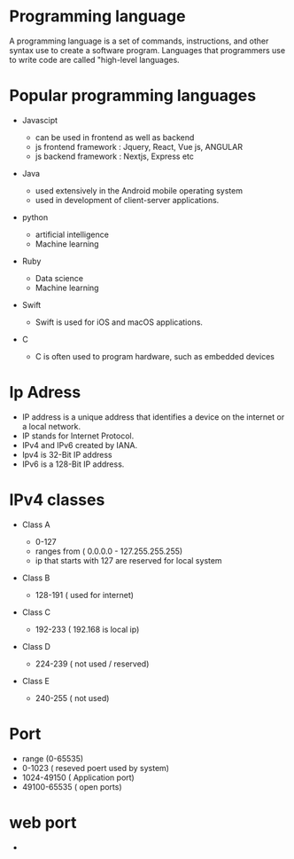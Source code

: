 # Programming language
<p> A programming language is a set of commands, instructions, and other syntax use to create a software program.
Languages that programmers use to write code are called "high-level languages. </P>
  
# Popular programming languages
  - Javascipt
       - can be used in frontend as well as backend
       -  js frontend framework : Jquery, React, Vue js, ANGULAR
       -  js backend  framework  :  Nextjs, Express etc
  - Java
      - used extensively in the Android mobile operating system
      - used in development of client-server applications.
       
       
  - python
      -  artificial intelligence
      -  Machine learning 
  
  
 - Ruby
      - Data science
      - Machine learning
  
 - Swift
     -  Swift is used for iOS and macOS applications. 
      
 - C
      -  C is often used to program hardware, such as embedded devices


# Ip Adress
 - IP address is a unique address that identifies a device on the internet or a local network. 
 - IP stands for Internet Protocol.
 - IPv4 and IPv6 created by IANA.
 - Ipv4 is 32-Bit IP address
 - IPv6 is a 128-Bit IP address.


# IPv4 classes
  - Class A
     - 0-127
     - ranges from ( 0.0.0.0 - 127.255.255.255)
     -  ip that starts with 127 are reserved for local system
  
  - Class B
     -  128-191 ( used for internet)
  
  - Class C
     - 192-233 ( 192.168  is local ip) 
     
 - Class D
    - 224-239 ( not used / reserved)

 - Class E
    -  240-255 ( not used)
    
    
 
 # Port
   - range (0-65535)
   - 0-1023  ( reseved poert used by system)
   - 1024-49150 ( Application port)
   - 49100-65535 ( open ports)
   
 # web port  
  - 
 
   
 
 
 
 
  
